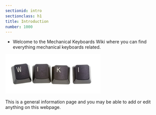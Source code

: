 ```yaml
---
sectionid: intro
sectionclass: h1
title: Introduction
number: 1000
---
```

- Welcome to the Mechanical Keyboards Wiki where you can find everything mechanical keyboards related.

<div class = 'center' id = 'links'>
	<img src="/img/MechWiki.png" id="MechWiki">
</div>

This is a general information page and you may be able to add or edit anything on this webpage.